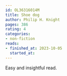 ```yaml
---
id: OL36316014M
title: Shoe dog
author: Philip H. Knight
pages: 386
rating: 4
categories:
- non-fiction
reads:
- finished_at: 2023-10-05
  started_at:
---
```


Easy and insightful read.
